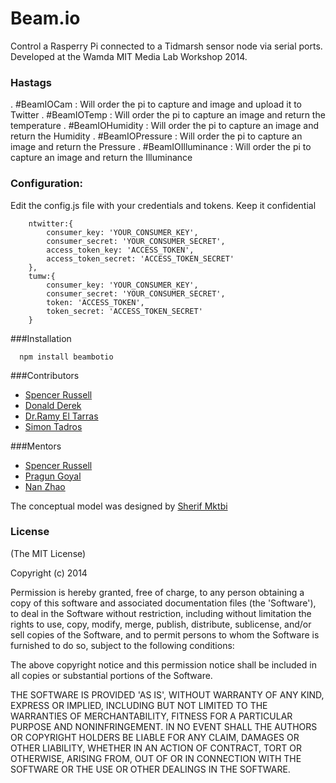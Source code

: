 Beam.io
==========

Control a Rasperry Pi connected to a Tidmarsh sensor node via serial ports. Developed at the Wamda MIT Media Lab Workshop 2014.

### Hastags

. #BeamIOCam : Will order the pi to capture and image and upload it to Twitter
. #BeamIOTemp : Will order the pi to capture an image and return the temperature
. #BeamIOHumidity : Will order the pi to capture an image and return the Humidity
. #BeamIOPressure : Will order the pi to capture an image and return the Pressure
. #BeamIOIlluminance : Will order the pi to capture an image and return the Illuminance

### Configuration:

Edit the config.js file with your credentials and tokens. Keep it confidential

```
	ntwitter:{
		consumer_key: 'YOUR_CONSUMER_KEY',
		consumer_secret: 'YOUR_CONSUMER_SECRET',
		access_token_key: 'ACCESS_TOKEN',
		access_token_secret: 'ACCESS_TOKEN_SECRET'
	},
	tumw:{
		consumer_key: 'YOUR_CONSUMER_KEY',
		consumer_secret: 'YOUR_CONSUMER_SECRET',
		token: 'ACCESS_TOKEN',
		token_secret: 'ACCESS_TOKEN_SECRET'
	}
```

###Installation

```
  npm install beambotio
```

###Contributors
+ [Spencer Russell](https://github.com/ssfrr)
+ [Donald Derek](https://github.com/DonaldDerek)
+ [Dr.Ramy El Tarras ](https://twitter.com/ramyeltarras)
+ [Simon Tadros](https://github.com/evilqubit)

###Mentors
+ [Spencer Russell](https://github.com/ssfrr)
+ [Pragun Goyal](http://pragungoyal.com/?/about/)
+ [Nan Zhao](http://web.media.mit.edu/~nanzhao/)

The conceptual model was designed by [Sherif Mktbi](https://twitter.com/SherifMaktabi)


### License

(The MIT License)

Copyright (c) 2014

Permission is hereby granted, free of charge, to any person obtaining a copy of this software and associated documentation files (the 'Software'), to deal in the Software without restriction, including without limitation the rights to use, copy, modify, merge, publish, distribute, sublicense, and/or sell copies of the Software, and to permit persons to whom the Software is furnished to do so, subject to the following conditions:

The above copyright notice and this permission notice shall be included in all copies or substantial portions of the Software.

THE SOFTWARE IS PROVIDED 'AS IS', WITHOUT WARRANTY OF ANY KIND, EXPRESS OR IMPLIED, INCLUDING BUT NOT LIMITED TO THE WARRANTIES OF MERCHANTABILITY, FITNESS FOR A PARTICULAR PURPOSE AND NONINFRINGEMENT. IN NO EVENT SHALL THE AUTHORS OR COPYRIGHT HOLDERS BE LIABLE FOR ANY CLAIM, DAMAGES OR OTHER LIABILITY, WHETHER IN AN ACTION OF CONTRACT, TORT OR OTHERWISE, ARISING FROM, OUT OF OR IN CONNECTION WITH THE SOFTWARE OR THE USE OR OTHER DEALINGS IN THE SOFTWARE.
